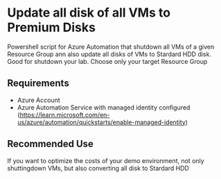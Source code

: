 # Update all disk of all VMs to Premium Disks
Powershell script for Azure Automation that shutdown all VMs of a given Resource Group ann also update all disks of VMs to Stardard HDD disk. Good for shutdown your lab. Choose only your target Resource Group

## Requirements

- Azure Account
- Azure Automation Service with managed identity configured (https://learn.microsoft.com/en-us/azure/automation/quickstarts/enable-managed-identity)


## Recommended Use

If you want to optimize the costs of your demo environment, not only shuttingdown VMs, but also converting all disk to Stardard HDD
